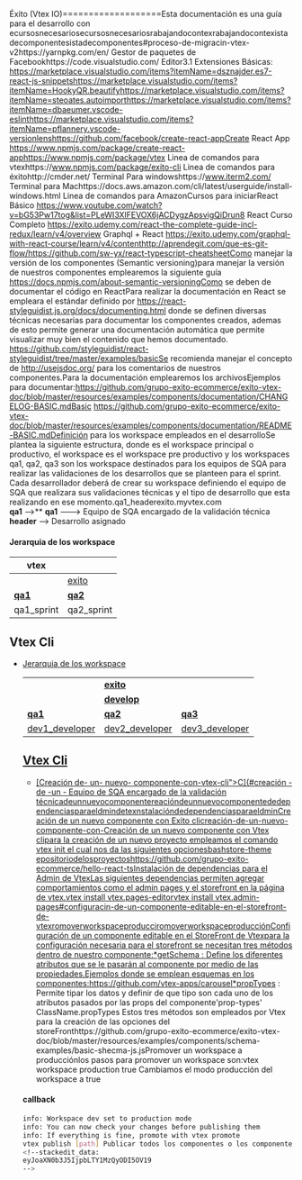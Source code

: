 Éxito (Vtex IO)===================Esta documentación es una guía para el desarrollo con ecursosnecesariosecursosnecesariosrabajandocontexrabajandocontexistadecomponentesistadecomponentes#proceso-de-migracin-vtex-v2https://yarnpkg.com/en/ Gestor de paquetes de Facebookhttps://code.visualstudio.com/ Editor3.1 Extensiones Básicas:
https://marketplace.visualstudio.com/items?itemName=dsznajder.es7-react-js-snippetshttps://marketplace.visualstudio.com/items?itemName=HookyQR.beautifyhttps://marketplace.visualstudio.com/items?itemName=steoates.autoimporthttps://marketplace.visualstudio.com/items?itemName=dbaeumer.vscode-eslinthttps://marketplace.visualstudio.com/items?itemName=pflannery.vscode-versionlenshttps://github.com/facebook/create-react-appCreate React App https://www.npmjs.com/package/create-react-apphttps://www.npmjs.com/package/vtex Linea de comandos para vtexhttps://www.npmjs.com/package/exito-cli Linea de comandos para éxitohttp://cmder.net/ Terminal Para windowshttps://www.iterm2.com/ Terminal para Machttps://docs.aws.amazon.com/cli/latest/userguide/install-windows.html Linea de comandos para AmazonCursos para iniciarReact Básico https://www.youtube.com/watch?v=bG53Pw17tog&list=PLeWI3XlFEVOX6jACDygzApsvigQiDrun8
React Curso Completo https://exito.udemy.com/react-the-complete-guide-incl-redux/learn/v4/overview
Graphql + React https://exito.udemy.com/graphql-with-react-course/learn/v4/contenthttp://aprendegit.com/que-es-git-flow/https://github.com/sw-yx/react-typescript-cheatsheetComo manejar la versión de los componentes (Semantic versioning)para manejar la versión de nuestros componentes emplearemos la siguiente guía https://docs.npmjs.com/about-semantic-versioningComo se deben de documentar el código en ReactPara realizar la documentación en React se empleara el estándar definido por https://react-styleguidist.js.org/docs/documenting.html donde se definen diversas técnicas necesarias para documentar los componentes creados, ademas de esto permite generar una documentación automática que permite visualizar muy bien el contenido que hemos documentado. https://github.com/styleguidist/react-styleguidist/tree/master/examples/basicSe recomienda manejar el concepto de http://usejsdoc.org/ para los comentarios de nuestros componentes.Para la documentación emplearemos los archivosEjemplos para documentar:https://github.com/grupo-exito-ecommerce/exito-vtex-doc/blob/master/resources/examples/components/documentation/CHANGELOG-BASIC.mdBasic https://github.com/grupo-exito-ecommerce/exito-vtex-doc/blob/master/resources/examples/components/documentation/README-BASIC.mdDefinición para los workspace empleados en el desarrolloSe plantea la siguiente estructura, donde  es el workspace principal o productivo, el workspace  es el workspace pre productivo y los workspaces qa1, qa2, qa3 son los workspace destinados para los equipos de SQA para realizar las validaciones de los desarrollos que se planteen para el sprint. Cada desarrollador deberá de crear su workspace definiendo el equipo de SQA que realizara sus validaciones técnicas y el tipo de desarrollo que esta realizando en ese momento.qa1_headerexito.myvtex.com</strong><br>
<strong>qa1</strong> —&gt;**
  **qa1** ---> Equipo de SQA encargado de la validación técnica<br>
<strong>header</strong> —&gt; Desarrollo asignado</li>
</ul>
<h4 id="jerarquia-de-los-workspace">Jerarquia de los workspace</h4>

<table>
<thead>
<tr>
<th>vtex</th>
<th></th>
</tr>
</thead>
<tbody>
<tr>
<td></td>
<td><a href="https://exito.myvtex.com">exito</a></td>
</tr>
<tr>
<td><strong><a href="https://qa1--exito.myvtex.com/">qa1</a></strong></td>
<td><strong><a href="https://qa2--exito.myvtex.com/">qa2</a></strong></td>
</tr>
<tr>
<td>qa1_sprint</td>
<td>qa2_sprint</td>
</tr>
</tbody>
</table><h2 id="vtex-cli">Vtex Cli</h2>
<ul>
<li><a href="#creaci%C3%B3n-
**header** ---> Desarrollo asignado

#### Jerarquia de los workspace


| | | |
| ----------------------------------------- | ------------------------------------------------- | --------------------------------------- |
|                                          | **[exito](https://exito.myvtex.com)** | 
| | **[develop](https://develop--exito.myvtex.com/)** |                                           |
| **[qa1](https://qa1--exito.myvtex.com/)** | **[qa2](https://qa2--exito.myvtex.com/)**         | **[qa3](https://qa3--exito.myvtex.com/)** |
| dev1_developer                                | dev2_developer                                        | dev3_developer                                
## Vtex Cli

- [Creación de- un- nuevo- componente-con-vtex-cli">C](#creación -de -un - Equipo de SQA encargado de la validación técnicadeunnuevocomponentereacióndeunnuevocomponentededependenciasparaeldmindetexnstalacióndedependenciasparaeldminCreación de un nuevo componente con Exito clicreación-de-un-nuevo-componente-con-Creación de un nuevo componente con Vtex clipara la creación de un nuevo proyecto empleamos el comando vtex init el cual nos da las siguientes opcionesbashstore-theme
epositoriodelosproyectoshttps://github.com/grupo-exito-ecommerce/hello-react-tsInstalación de dependencias para el Admin de VtexLas siguientes dependencias permiten agregar comportamientos como el admin pages y el storefront en la página de vtex.vtex install vtex.pages-editorvtex install vtex.admin-pages#configuracin-de-un-componente-editable-en-el-storefront-de-vtexromoverworkspaceproducciromoverworkspaceproducciónConfiguración de un componente editable en el StoreFront de Vtexpara la configuración necesaria para el storefront se necesitan tres métodos dentro de nuestro componente:*getSchema : Define los diferentes atributos que se le pasarán al componente por medio de las propiedades.Ejemplos donde se emplean esquemas en los componentes:https://github.com/vtex-apps/carousel*propTypes : Permite tipar los datos y definir de que tipo son cada uno de los atributos pasados por las props del componente'prop-types'
ClassName.propTypes Estos tres métodos son empleados por Vtex para la creación de las opciones del storeFronthttps://github.com/grupo-exito-ecommerce/exito-vtex-doc/blob/master/resources/examples/components/schema-examples/basic-shecma-js.jsPromover un workspace a producciónlos pasos para promover un workspace son:vtex workspace production true Cambiamos el modo producción del workspace a true

#### callback
```bash
info: Workspace dev set to production mode
info: You can now check your changes before publishing them
info: If everything is fine, promote with vtex promote
vtex publish [path] Publicar todos los componentes o los componentes que vallamos a emplear, para realizar la publicación de un componente debemos de tener en cuenta el orden de importancia de los componentes. de lo contrario obtendremos error al subir los componentesvtex promote Promovemos el workspace actual a ser una integración con el master, este paso eliminara el workspace actual.Como publicar una aplicaciónvtex workspace production true Cambiamos el modo producción del workspace a truevtex publish [path] Publicar todos los componentes o los componentes que vallamos a emplear, para realizar la publicación de un componente debemos de tener en cuenta el orden de importancia de los componentes. de lo contrario obtendremos error al subir los componentes, ademas se debe de tener en cuenta la versión de la aplicación.Luego de publicar los componentes, volvemos a indicar que el workspace esta en modo desarrollo vtex workspace production false|- e
<!--stackedit_data:
eyJoaXN0b3J5IjpbLTY1MzQyODI5OV19
-->
